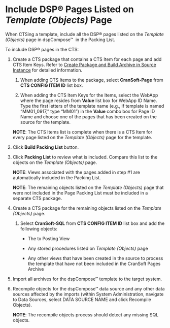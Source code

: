 # Include DSP® Pages Listed on *Template (Objects)* Page

When CTSing a template, include all the DSP® pages listed on the
*Template (Objects)* page in dspCompose™  in the Packing List.

To include DSP® pages in the CTS:

1.  Create a CTS package that contains a CTS Item for each page and add
    CTS Item Keys. Refer to [Create Package and Build Archive in Source
    Instance](../../../Platform/Sys_Admin/Use_Cases/CreatePckgeBuildArcSrceInstance.htm)
    for detailed information.
    
    1.  When adding CTS Items to the package, select **CranSoft-Page**
        from **CTS CONFIG ITEM ID** list box.
    
    2.  When adding the CTS Item Keys for the Items, select the WebApp
        where the page resides from **Value** list box for WebApp ID
        Name. Type the first letters of the template name (e.g., If
        template is named “MM01\_0917,” type “MM01”) in the **Value**
        combo box for Page ID Name and choose one of the pages that has
        been created on the source for the template.
    
    **NOTE**: The CTS Items list is complete when there is a CTS Item
    for every page listed on the *Template (Objects)* page for the
    template.

2.  Click **Build Packing List** button.

3.  Click **Packing List** to review what is included. Compare this list
    to the objects on the *Template (Objects)* page.
    
    **NOTE**: Views associated with the pages added in step \#1 are
    automatically included in the Packing List.
    
    **NOTE**: The remaining objects listed on the *Template (Objects)*
    page that were not included in the Page Packing List must be
    included in a separate CTS package.

4.  Create a CTS package for the remaining objects listed on the
    *Template (Objects)* page.
    
    1.  Select **CranSoft-SQL** from **CTS CONFIG ITEM ID** list box and
        add the following objects:
        
          - The tx Posting View
        
          - Any stored procedures listed on *Template (Objects)* page
        
          - Any other views that have been created in the source to
            process the template that have not been included in the
            CranSoft Pages Archive

5.  Import all archives for the dspCompose™ template to the target
    system.

6.  Recompile objects for the dspCompose™ data source and any other data
    sources affected by the imports (within System Administration,
    navigate to Data Sources, select DATA SOURCE NAME and click
    Recompile Objects).
    
    **NOTE**: The recompile objects process should detect any missing
    SQL objects.
